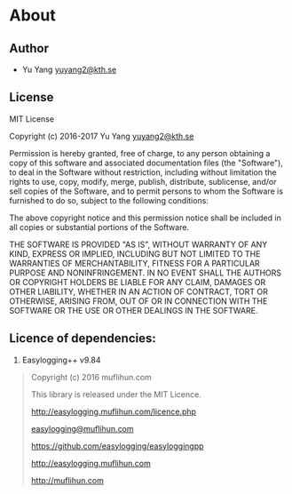 # About

## Author
- Yu Yang <yuyang2@kth.se>

## License

MIT License

Copyright (c) 2016-2017 Yu Yang <yuyang2@kth.se>

Permission is hereby granted, free of charge, to any person obtaining a copy
of this software and associated documentation files (the "Software"), to deal
in the Software without restriction, including without limitation the rights
to use, copy, modify, merge, publish, distribute, sublicense, and/or sell
copies of the Software, and to permit persons to whom the Software is
furnished to do so, subject to the following conditions:

The above copyright notice and this permission notice shall be included in all
copies or substantial portions of the Software.

THE SOFTWARE IS PROVIDED "AS IS", WITHOUT WARRANTY OF ANY KIND, EXPRESS OR
IMPLIED, INCLUDING BUT NOT LIMITED TO THE WARRANTIES OF MERCHANTABILITY,
FITNESS FOR A PARTICULAR PURPOSE AND NONINFRINGEMENT. IN NO EVENT SHALL THE
AUTHORS OR COPYRIGHT HOLDERS BE LIABLE FOR ANY CLAIM, DAMAGES OR OTHER
LIABILITY, WHETHER IN AN ACTION OF CONTRACT, TORT OR OTHERWISE, ARISING FROM,
OUT OF OR IN CONNECTION WITH THE SOFTWARE OR THE USE OR OTHER DEALINGS IN THE
SOFTWARE.

## Licence of dependencies:

1. Easylogging++ v9.84
> Copyright (c) 2016 muflihun.com
> 
> This library is released under the MIT Licence.
> 
> http://easylogging.muflihun.com/licence.php
> 
> easylogging@muflihun.com
> 
> https://github.com/easylogging/easyloggingpp
> 
> http://easylogging.muflihun.com
> 
> http://muflihun.com

